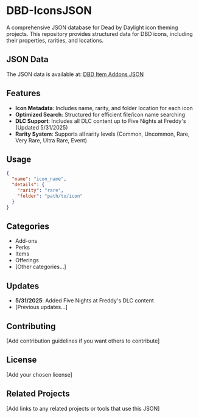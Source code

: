 # DBD-IconsJSON

A comprehensive JSON database for Dead by Daylight icon theming projects. This repository provides structured data for DBD icons, including their properties, rarities, and locations.

## JSON Data

The JSON data is available at: [DBD Item Addons JSON](https://michaelexile.github.io/DBD-IconsJSON/dbdItemAddons.json)


## Features

- **Icon Metadata**: Includes name, rarity, and folder location for each icon
- **Optimized Search**: Structured for efficient file/icon name searching
- **DLC Support**: Includes all DLC content up to Five Nights at Freddy's (Updated 5/31/2025)
- **Rarity System**: Supports all rarity levels (Common, Uncommon, Rare, Very Rare, Ultra Rare, Event)

## Usage

```json
{
  "name": "icon_name",
  "details": {
    "rarity": "rare",
    "folder": "path/to/icon"
  }
}
```

## Categories

- Add-ons
- Perks
- Items
- Offerings
- [Other categories...]

## Updates

- **5/31/2025**: Added Five Nights at Freddy's DLC content
- [Previous updates...]

## Contributing

[Add contribution guidelines if you want others to contribute]

## License

[Add your chosen license]

## Related Projects

[Add links to any related projects or tools that use this JSON]
